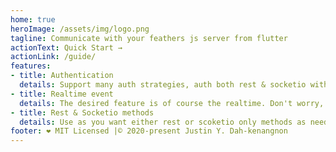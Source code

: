```yaml
---
home: true
heroImage: /assets/img/logo.png
tagline: Communicate with your feathers js server from flutter
actionText: Quick Start →
actionLink: /guide/
features:
- title: Authentication
  details: Support many auth strategies, auth both rest & socketio with single line.
- title: Realtime event
  details: The desired feature is of course the realtime. Don't worry, it's ok.
- title: Rest & Socketio methods
  details: Use as you want either rest or scoketio only methods as needed.
footer: ❤️ MIT Licensed |© 2020-present Justin Y. Dah-kenangnon
---
```

